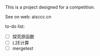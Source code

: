 This is a project designed for a competition.

See on web: aisccc.cn

to-do list: 

- [ ] 探究原函数
- [ ] L2E计算
- [ ] mergetest
